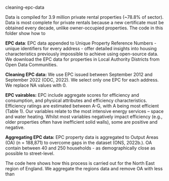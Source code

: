 cleaning-epc-data

Data is compiled for 3.9 million private rental properties (~78.8% of sector). Data is most complete for private rentals because a new certificate must be obtained every decade, unlike owner-occupied properties. The code in this folder show how to 


**EPC data**: EPC data appended to Unique Property Reference Numbers - unique identifiers for every address - offer detailed insights into housing characteristics previously impossible to achieve using open-source data. We download the EPC data for properties in Local Authority Districts from Open Data Communities.

**Cleaning EPC data:** We use EPC issued between September 2012 and September 2022 (ODC, 2022). We select only one EPC for each address. We replace NA values with 0.

**EPC vairables:** EPC include aggregate scores for efficiency and consumption, and physical attributes and efficiency characteristics. Efficiency ratings are estimated between A-G, with A being most efficient (Table 1). Our variables relate to the most intensive energy services – space and water heating. Whilst most variables negatively impact efficiency (e.g., older properties often have inefficient solid walls), some are positive and negative.

**Aggregating EPC data:** EPC property data is aggregated to Output Areas (OA) (n = 188,871) to overcome gaps in the dataset (ONS, 2022b.). OA contain between 40 and 250 households - as demographically close as possible to street-level. 

The code here shows how this process is carried out for the North East region of England. We aggregate the regions data and remove OA with less than
